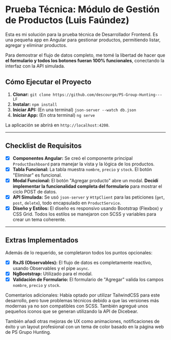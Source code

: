 # Prueba Técnica: Módulo de Gestión de Productos (Luis Faúndez)

Esta es mi solución para la prueba técnica de Desarrollador Frontend. Es una pequeña app en Angular para gestionar productos, permitiendo listar, agregar y eliminar productos.

Para demostrar el flujo de datos completo, me tomé la libertad de hacer que **el formulario y todos los botones fueran 100% funcionales**, conectando la interfaz con la API simulada.

## Cómo Ejecutar el Proyecto

1.  **Clonar:** `git clone https://github.com/descourge/PS-Group-Hunting---LF`
2.  **Instalar:** `npm install`
3.  **Iniciar API:** (En una terminal) `json-server --watch db.json`
4.  **Iniciar App:** (En otra terminal) `ng serve`

La aplicación se abrirá en `http://localhost:4200`.

---

## Checklist de Requisitos

* [x] **Componentes Angular:** Se creó el componente principal `ProductDashboard` para manejar la vista y la lógica de los productos.
* [x] **Tabla Funcional:** La tabla muestra `nombre`, `precio` y `stock`. El botón "Eliminar" es funcional.
* [x] **Modal Funcional:** El botón "Agregar producto" abre un modal. **Decidí implementar la funcionalidad completa del formulario** para mostrar el ciclo POST de datos.
* [x] **API Simulada:** Se usó `json-server` y `HttpClient` para las peticiones (`get`, `post`, `delete`), todo encapsulado en `ProductService`.
* [x] **Diseño y Estilos:** El diseño es responsivo usando Bootstrap (Flexbox) y CSS Grid. Todos los estilos se manejaron con SCSS y variables para crear un tema coherente.

---

## Extras Implementados

Además de lo requerido, se completaron todos los puntos opcionales:

* [x] **RxJS (Observables):** El flujo de datos es completamente reactivo, usando Observables y el pipe `async`.
* [x] **NgBootstrap:** Utilizado para el modal.
* [x] **Validación de Formulario:** El formulario de "Agregar" valida los campos `nombre`, `precio` y `stock`.

Comentarios adicionales: Había optado por utilizar TailwindCSS para este desarrollo, pero tuve problemas técnicos debido a que las versiones más modernas ya no son compatibles con SCSS. También agregué unos pequeños íconos que se generan utilizando la API de Dicebear.

También añadí otras mejoras de UX como animaciones, notificaciones de éxito y un layout profesional con un tema de color basado en la página web de PS Grupo Hunting.